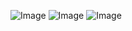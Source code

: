 ![Image](https://github.com/user-attachments/assets/b9271dbf-b68e-4326-8032-618383b12cb4)
![Image](https://github.com/user-attachments/assets/2fd9c108-c281-4f3b-abe0-e1ead9d7b7d7)
![Image](https://github.com/user-attachments/assets/bbf563dd-ede0-4214-a3b3-85a03465702b)


